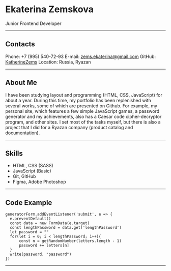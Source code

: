# Ekaterina Zemskova

Junior Frontend Developer

---

## Contacts

Phone: +7 (995) 540-72-93
E-mail: zems.ekaterina@gmail.com
GitHub: [KatherineZems](https://github.com/KatherineZems)
Location: Russia, Ryazan

---

## About Me

I have been studying layout and programming (HTML, CSS, JavaScript) for about a year.
During this time, my portfolio has been replenished with several works, some of which
are presented on Github. For example, my personal site, which features a few simple
JavaScript games, a password generator and my achievements, also has a Caesar code
cipher-decryptor program, and other sites. I set most of the tasks myself, but there
is also a project that I did for a Ryazan company (product catalog and documentation).

---

## Skills

- HTML, CSS (SASS)
- JavaScript (Basic)
- Git, GitHub
- Figma, Adobe Photoshop

---

## Code Example

```
generatorForm.addEventListener('submit', e => {
  e.preventDefault()
  const data = new FormData(e.target)
  const lengthPassword = data.get('lengthPassword')
  let password = ""
  for(let i = 0; i < lengthPassword; i++){
      const n = getRandomNumber(letters.length - 1)
      password += letters[n]
  }
  write(password, "password")
})
```

---
